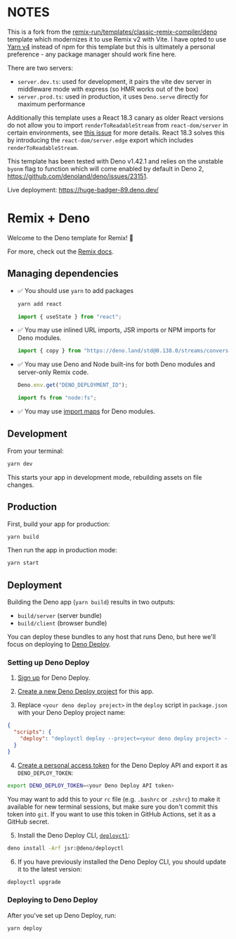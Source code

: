 # NOTES

This is a fork from the
[remix-run/templates/classic-remix-compiler/deno](https://github.com/remix-run/remix/tree/6edd56211c5b256e2e78f781695fdb39a037463e/templates/classic-remix-compiler/deno)
template which modernizes it to use Remix v2 with Vite. I have opted to use
[Yarn v4](https://yarnpkg.com/) instead of npm for this template but this is
ultimately a personal preference - any package manager should work fine here.

There are two servers:

- `server.dev.ts`: used for development, it pairs the vite dev server in
  middleware mode with express (so HMR works out of the box)
- `server.prod.ts`: used in production, it uses `Deno.serve` directly for
  maximum performance

Additionally this template uses a React 18.3 canary as older React versions do
not allow you to import `renderToReadableStream` from `react-dom/server` in
certain environments, see
[this issue](https://github.com/facebook/react/issues/26906) for more details.
React 18.3 solves this by introducing the `react-dom/server.edge` export which
includes `renderToReadableStream`.

This template has been tested with Deno v1.42.1 and relies on the unstable
`byonm` flag to function which will come enabled by default in Deno 2,
https://github.com/denoland/deno/issues/23151.

Live deployment: https://huge-badger-89.deno.dev/

# Remix + Deno

Welcome to the Deno template for Remix! 🦕

For more, check out the [Remix docs](https://remix.run/docs).

## Managing dependencies

- ✅ You should use `yarn` to add packages
  ```sh
  yarn add react
  ```
  ```ts
  import { useState } from "react";
  ```
- ✅ You may use inlined URL imports, JSR imports or NPM imports for Deno
  modules.
  ```ts
  import { copy } from "https://deno.land/std@0.138.0/streams/conversion.ts";
  ```
- ✅ You may use Deno and Node built-ins for both Deno modules and server-only
  Remix code.
  ```ts filename=app/entry.server.tsx
  Deno.env.get("DENO_DEPLOYMENT_ID");
  ```
  ```ts filename=app/entry.server.tsx
  import fs from "node:fs";
  ```
- ✅ You may use
  [import maps](https://docs.deno.com/runtime/manual/basics/import_maps) for
  Deno modules.

## Development

From your terminal:

```sh
yarn dev
```

This starts your app in development mode, rebuilding assets on file changes.

## Production

First, build your app for production:

```sh
yarn build
```

Then run the app in production mode:

```sh
yarn start
```

## Deployment

Building the Deno app (`yarn build`) results in two outputs:

- `build/server` (server bundle)
- `build/client` (browser bundle)

You can deploy these bundles to any host that runs Deno, but here we'll focus on
deploying to [Deno Deploy](https://deno.com/deploy).

### Setting up Deno Deploy

1. [Sign up](https://dash.deno.com/signin) for Deno Deploy.

2. [Create a new Deno Deploy project](https://dash.deno.com/new) for this app.

3. Replace `<your deno deploy project>` in the `deploy` script in `package.json`
   with your Deno Deploy project name:

```json filename=package.json
{
  "scripts": {
    "deploy": "deployctl deploy --project=<your deno deploy project> --include=build,server-prod.ts ./server.prod.ts"
  }
}
```

4. [Create a personal access token](https://dash.deno.com/account) for the Deno
   Deploy API and export it as `DENO_DEPLOY_TOKEN`:

```sh
export DENO_DEPLOY_TOKEN=<your Deno Deploy API token>
```

You may want to add this to your `rc` file (e.g. `.bashrc` or `.zshrc`) to make
it available for new terminal sessions, but make sure you don't commit this
token into `git`. If you want to use this token in GitHub Actions, set it as a
GitHub secret.

5. Install the Deno Deploy CLI,
   [`deployctl`](https://github.com/denoland/deployctl):

```sh
deno install -Arf jsr:@deno/deployctl
```

6. If you have previously installed the Deno Deploy CLI, you should update it to
   the latest version:

```sh
deployctl upgrade
```

### Deploying to Deno Deploy

After you've set up Deno Deploy, run:

```sh
yarn deploy
```
